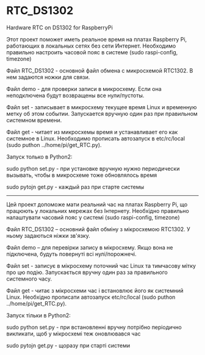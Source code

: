# RTC_DS1302
Hardware RTC on DS1302 for RaspberryPi

Этот проект поможет иметь реальное время на платах Raspberry Pi, работающих в локальных сетях без сети Интернет. Необходимо правильно настроить часовой пояс в системе (sudo raspi-config, timezone)

Файл RTC_DS1302 - основной файл обмена с микросхемой RTC1302. В нем задаются ножки для связи.

Файл demo - для проверки записи в микросхему. Если она неподключена будут возвращены все нули/пустоты.

Файл set - записывает в микросхему текущее время Linux и временную метку об этом событии. Запускается вручную один раз при правильном системном времени.

Файл get - читает из микросхемы время и устанавливает его как системное в Linux. Необходимо прописать автозапуск в etc/rc/local (sudo puthon ../home/pi/get_RTC.py).

Запуск только в Python2:

sudo python set.py - при установке вручную нужно периодически вызывать, чтобы в микросхеме тоже обновлялось время

sudo pytojn get.py - каждый раз при старте системы

----------------------------------------------------------------------------------------------------

Цей проект допоможе мати реальний час на платах Raspberry Pi, що працюють у локальних мережах без Інтернету. Необхідно правильно налаштувати часовий пояс у системі (sudo raspi-config, timezone)

Файл RTC_DS1302 – основний файл обміну з мікросхемою RTC1302. У ньому задаються ніжки зв'язку.

Файл demo – для перевірки запису в мікросхему. Якщо вона не підключена, будуть повернуті всі нулі/порожнечі.

Файл set - записує в мікросхему поточний час Linux та тимчасову мітку про цю подію. Запускається вручну один раз за правильного системного часу.

Файл get - читає з мікросхеми час і встановлює його як системний Linux. Необхідно прописати автозапуск etc/rc/local (sudo puthon ../home/pi/get_RTC.py).

Запуск тільки в Python2:

sudo python set.py - при встановленні вручну потрібно періодично викликати, щоб у мікросхемі теж оновлювався час

sudo pytojn get.py - щоразу при старті системи
